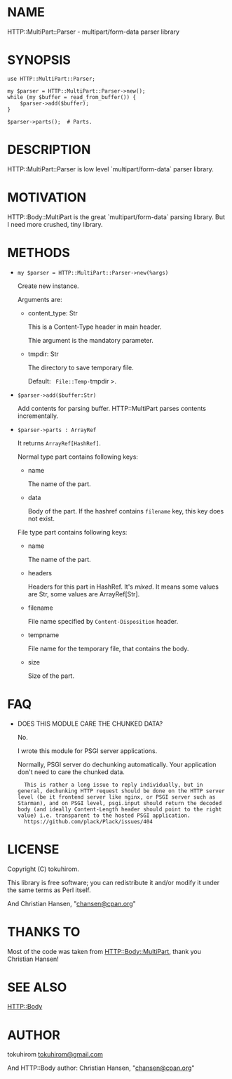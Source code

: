 
# NAME

HTTP::MultiPart::Parser - multipart/form-data parser library

# SYNOPSIS

    use HTTP::MultiPart::Parser;

    my $parser = HTTP::MultiPart::Parser->new();
    while (my $buffer = read_from_buffer()) {
        $parser->add($buffer);
    }

    $parser->parts();  # Parts.

# DESCRIPTION

HTTP::MultiPart::Parser is low level \`multipart/form-data\` parser library.

# MOTIVATION

HTTP::Body::MultiPart is the great \`multipart/form-data\` parsing library. But I need more crushed, tiny library.

# METHODS

- `my $parser = HTTP::MultiPart::Parser->new(%args)`

    Create new instance.

    Arguments are:

    - content\_type: Str

        This is a Content-Type header in main header.

        Thie argument is the mandatory parameter.

    - tmpdir: Str

        The directory to save temporary file.

        Default: ` File::Temp-`tmpdir >.

- `$parser->add($buffer:Str)`

    Add contents for parsing buffer. HTTP::MultiPart parses contents incrementally.

- `$parser->parts : ArrayRef`

    It returns ` ArrayRef[HashRef] `.

    Normal type part contains following keys:

    - name

        The name of the part.

    - data

        Body of the part. If the hashref contains `filename` key, this key does not exist.

    File type part contains following keys:

    - name

        The name of the part.

    - headers

        Headers for this part in HashRef. It's _mixed_. It means some values are Str, some values are ArrayRef\[Str\].

    - filename

        File name specified by `Content-Disposition` header.

    - tempname

        File name for the temporary file, that contains the body.

    - size

        Size of the part.

# FAQ

- DOES THIS MODULE CARE THE CHUNKED DATA?

    No.

    I wrote this module for PSGI server applications.

    Normally, PSGI server do dechunking automatically. Your application don't need to care the chunked data.

        This is rather a long issue to reply individually, but in general, dechunking HTTP request should be done on the HTTP server level (be it frontend server like nginx, or PSGI server such as Starman), and on PSGI level, psgi.input should return the decoded body (and ideally Content-Length header should point to the right value) i.e. transparent to the hosted PSGI application.
        https://github.com/plack/Plack/issues/404

# LICENSE

Copyright (C) tokuhirom.

This library is free software; you can redistribute it and/or modify
it under the same terms as Perl itself.

And Christian Hansen, "chansen@cpan.org"

# THANKS TO

Most of the code was taken from [HTTP::Body::MultiPart](http://search.cpan.org/perldoc?HTTP::Body::MultiPart), thank you Christian Hansen!

# SEE ALSO

[HTTP::Body](http://search.cpan.org/perldoc?HTTP::Body)

# AUTHOR

tokuhirom <tokuhirom@gmail.com>

And HTTP::Body author: Christian Hansen, "chansen@cpan.org"
